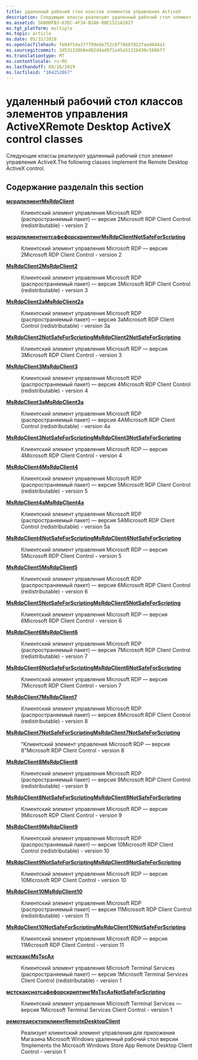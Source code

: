 ```yaml
---
title: удаленный рабочий стол классов элементов управления ActiveX
description: Следующие классы реализуют удаленный рабочий стол элемент управления ActiveX.
ms.assetid: 5680DFB3-63EC-4F34-B1A6-08E1521A1827
ms.tgt_platform: multiple
ms.topic: article
ms.date: 05/31/2018
ms.openlocfilehash: fe04f54a377799ede752c0f7868f822faed044a1
ms.sourcegitcommit: 2d531328b6ed82d4ad971a45a5131b430c5866f7
ms.translationtype: MT
ms.contentlocale: ru-RU
ms.lasthandoff: 09/16/2019
ms.locfileid: "104252867"
---
```

# <a name="remote-desktop-activex-control-classes"></a><span data-ttu-id="acb61-103">удаленный рабочий стол классов элементов управления ActiveX</span><span class="sxs-lookup"><span data-stu-id="acb61-103">Remote Desktop ActiveX control classes</span></span>

<span data-ttu-id="acb61-104">Следующие классы реализуют удаленный рабочий стол элемент управления ActiveX.</span><span class="sxs-lookup"><span data-stu-id="acb61-104">The following classes implement the Remote Desktop ActiveX control.</span></span>

## <a name="in-this-section"></a><span data-ttu-id="acb61-105">Содержание раздела</span><span class="sxs-lookup"><span data-stu-id="acb61-105">In this section</span></span>

<dl> <dt>

[<span data-ttu-id="acb61-106">**мсрдпклиент**</span><span class="sxs-lookup"><span data-stu-id="acb61-106">**MsRdpClient**</span></span>](msrdpclient.md)
</dt> <dd>

<span data-ttu-id="acb61-107">Клиентский элемент управления Microsoft RDP (распространяемый пакет) — версия 2</span><span class="sxs-lookup"><span data-stu-id="acb61-107">Microsoft RDP Client Control (redistributable) - version 2</span></span>

</dd> <dt>

[<span data-ttu-id="acb61-108">**мсрдпклиентнотсафефорскриптинг**</span><span class="sxs-lookup"><span data-stu-id="acb61-108">**MsRdpClientNotSafeForScripting**</span></span>](msrdpclientnotsafeforscripting.md)
</dt> <dd>

<span data-ttu-id="acb61-109">Клиентский элемент управления Microsoft RDP — версия 2</span><span class="sxs-lookup"><span data-stu-id="acb61-109">Microsoft RDP Client Control - version 2</span></span>

</dd> <dt>

[<span data-ttu-id="acb61-110">**MsRdpClient2**</span><span class="sxs-lookup"><span data-stu-id="acb61-110">**MsRdpClient2**</span></span>](msrdpclient2.md)
</dt> <dd>

<span data-ttu-id="acb61-111">Клиентский элемент управления Microsoft RDP (распространяемый пакет) — версия 3</span><span class="sxs-lookup"><span data-stu-id="acb61-111">Microsoft RDP Client Control (redistributable) - version 3</span></span>

</dd> <dt>

[<span data-ttu-id="acb61-112">**MsRdpClient2a**</span><span class="sxs-lookup"><span data-stu-id="acb61-112">**MsRdpClient2a**</span></span>](msrdpclient2a.md)
</dt> <dd>

<span data-ttu-id="acb61-113">Клиентский элемент управления Microsoft RDP (распространяемый пакет) — версия 3a</span><span class="sxs-lookup"><span data-stu-id="acb61-113">Microsoft RDP Client Control (redistributable) - version 3a</span></span>

</dd> <dt>

[<span data-ttu-id="acb61-114">**MsRdpClient2NotSafeForScripting**</span><span class="sxs-lookup"><span data-stu-id="acb61-114">**MsRdpClient2NotSafeForScripting**</span></span>](msrdpclient2notsafeforscripting.md)
</dt> <dd>

<span data-ttu-id="acb61-115">Клиентский элемент управления Microsoft RDP — версия 3</span><span class="sxs-lookup"><span data-stu-id="acb61-115">Microsoft RDP Client Control - version 3</span></span>

</dd> <dt>

[<span data-ttu-id="acb61-116">**MsRdpClient3**</span><span class="sxs-lookup"><span data-stu-id="acb61-116">**MsRdpClient3**</span></span>](msrdpclient3.md)
</dt> <dd>

<span data-ttu-id="acb61-117">Клиентский элемент управления Microsoft RDP (распространяемый пакет) — версия 4</span><span class="sxs-lookup"><span data-stu-id="acb61-117">Microsoft RDP Client Control (redistributable) - version 4</span></span>

</dd> <dt>

[<span data-ttu-id="acb61-118">**MsRdpClient3a**</span><span class="sxs-lookup"><span data-stu-id="acb61-118">**MsRdpClient3a**</span></span>](msrdpclient3a.md)
</dt> <dd>

<span data-ttu-id="acb61-119">Клиентский элемент управления Microsoft RDP (распространяемый пакет) — версия 4A</span><span class="sxs-lookup"><span data-stu-id="acb61-119">Microsoft RDP Client Control (redistributable) - version 4a</span></span>

</dd> <dt>

[<span data-ttu-id="acb61-120">**MsRdpClient3NotSafeForScripting**</span><span class="sxs-lookup"><span data-stu-id="acb61-120">**MsRdpClient3NotSafeForScripting**</span></span>](msrdpclient3notsafeforscripting.md)
</dt> <dd>

<span data-ttu-id="acb61-121">Клиентский элемент управления Microsoft RDP — версия 4</span><span class="sxs-lookup"><span data-stu-id="acb61-121">Microsoft RDP Client Control - version 4</span></span>

</dd> <dt>

[<span data-ttu-id="acb61-122">**MsRdpClient4**</span><span class="sxs-lookup"><span data-stu-id="acb61-122">**MsRdpClient4**</span></span>](msrdpclient4.md)
</dt> <dd>

<span data-ttu-id="acb61-123">Клиентский элемент управления Microsoft RDP (распространяемый пакет) — версия 5</span><span class="sxs-lookup"><span data-stu-id="acb61-123">Microsoft RDP Client Control (redistributable) - version 5</span></span>

</dd> <dt>

[<span data-ttu-id="acb61-124">**MsRdpClient4a**</span><span class="sxs-lookup"><span data-stu-id="acb61-124">**MsRdpClient4a**</span></span>](msrdpclient4a.md)
</dt> <dd>

<span data-ttu-id="acb61-125">Клиентский элемент управления Microsoft RDP (распространяемый пакет) — версия 5A</span><span class="sxs-lookup"><span data-stu-id="acb61-125">Microsoft RDP Client Control (redistributable) - version 5a</span></span>

</dd> <dt>

[<span data-ttu-id="acb61-126">**MsRdpClient4NotSafeForScripting**</span><span class="sxs-lookup"><span data-stu-id="acb61-126">**MsRdpClient4NotSafeForScripting**</span></span>](msrdpclient4notsafeforscripting.md)
</dt> <dd>

<span data-ttu-id="acb61-127">Клиентский элемент управления Microsoft RDP — версия 5</span><span class="sxs-lookup"><span data-stu-id="acb61-127">Microsoft RDP Client Control - version 5</span></span>

</dd> <dt>

[<span data-ttu-id="acb61-128">**MsRdpClient5**</span><span class="sxs-lookup"><span data-stu-id="acb61-128">**MsRdpClient5**</span></span>](msrdpclient5.md)
</dt> <dd>

<span data-ttu-id="acb61-129">Клиентский элемент управления Microsoft RDP (распространяемый пакет) — версия 6</span><span class="sxs-lookup"><span data-stu-id="acb61-129">Microsoft RDP Client Control (redistributable) - version 6</span></span>

</dd> <dt>

[<span data-ttu-id="acb61-130">**MsRdpClient5NotSafeForScripting**</span><span class="sxs-lookup"><span data-stu-id="acb61-130">**MsRdpClient5NotSafeForScripting**</span></span>](msrdpclient5notsafeforscripting.md)
</dt> <dd>

<span data-ttu-id="acb61-131">Клиентский элемент управления Microsoft RDP — версия 6</span><span class="sxs-lookup"><span data-stu-id="acb61-131">Microsoft RDP Client Control - version 6</span></span>

</dd> <dt>

[<span data-ttu-id="acb61-132">**MsRdpClient6**</span><span class="sxs-lookup"><span data-stu-id="acb61-132">**MsRdpClient6**</span></span>](msrdpclient6.md)
</dt> <dd>

<span data-ttu-id="acb61-133">Клиентский элемент управления Microsoft RDP (распространяемый пакет) — версия 7</span><span class="sxs-lookup"><span data-stu-id="acb61-133">Microsoft RDP Client Control (redistributable) - version 7</span></span>

</dd> <dt>

[<span data-ttu-id="acb61-134">**MsRdpClient6NotSafeForScripting**</span><span class="sxs-lookup"><span data-stu-id="acb61-134">**MsRdpClient6NotSafeForScripting**</span></span>](msrdpclient6notsafeforscripting.md)
</dt> <dd>

<span data-ttu-id="acb61-135">Клиентский элемент управления Microsoft RDP — версия 7</span><span class="sxs-lookup"><span data-stu-id="acb61-135">Microsoft RDP Client Control - version 7</span></span>

</dd> <dt>

[<span data-ttu-id="acb61-136">**MsRdpClient7**</span><span class="sxs-lookup"><span data-stu-id="acb61-136">**MsRdpClient7**</span></span>](msrdpclient7.md)
</dt> <dd>

<span data-ttu-id="acb61-137">Клиентский элемент управления Microsoft RDP (распространяемый пакет) — версия 8</span><span class="sxs-lookup"><span data-stu-id="acb61-137">Microsoft RDP Client Control (redistributable) - version 8</span></span>

</dd> <dt>

[<span data-ttu-id="acb61-138">**MsRdpClient7NotSafeForScripting**</span><span class="sxs-lookup"><span data-stu-id="acb61-138">**MsRdpClient7NotSafeForScripting**</span></span>](msrdpclient7notsafeforscripting.md)
</dt> <dd>

<span data-ttu-id="acb61-139">"Клиентский элемент управления Microsoft RDP — версия 8</span><span class="sxs-lookup"><span data-stu-id="acb61-139">"Microsoft RDP Client Control - version 8</span></span>

</dd> <dt>

[<span data-ttu-id="acb61-140">**MsRdpClient8**</span><span class="sxs-lookup"><span data-stu-id="acb61-140">**MsRdpClient8**</span></span>](msrdpclient8.md)
</dt> <dd>

<span data-ttu-id="acb61-141">Клиентский элемент управления Microsoft RDP (распространяемый пакет) — версия 9</span><span class="sxs-lookup"><span data-stu-id="acb61-141">Microsoft RDP Client Control (redistributable) - version 9</span></span>

</dd> <dt>

[<span data-ttu-id="acb61-142">**MsRdpClient8NotSafeForScripting**</span><span class="sxs-lookup"><span data-stu-id="acb61-142">**MsRdpClient8NotSafeForScripting**</span></span>](msrdpclient8notsafeforscripting.md)
</dt> <dd>

<span data-ttu-id="acb61-143">Клиентский элемент управления Microsoft RDP — версия 9</span><span class="sxs-lookup"><span data-stu-id="acb61-143">Microsoft RDP Client Control - version 9</span></span>

</dd> <dt>

[<span data-ttu-id="acb61-144">**MsRdpClient9**</span><span class="sxs-lookup"><span data-stu-id="acb61-144">**MsRdpClient9**</span></span>](msrdpclient9.md)
</dt> <dd>

<span data-ttu-id="acb61-145">Клиентский элемент управления Microsoft RDP (распространяемый пакет) — версия 10</span><span class="sxs-lookup"><span data-stu-id="acb61-145">Microsoft RDP Client Control (redistributable) - version 10</span></span>

</dd> <dt>

[<span data-ttu-id="acb61-146">**MsRdpClient9NotSafeForScripting**</span><span class="sxs-lookup"><span data-stu-id="acb61-146">**MsRdpClient9NotSafeForScripting**</span></span>](msrdpclient9notsafeforscripting.md)
</dt> <dd>

<span data-ttu-id="acb61-147">Клиентский элемент управления Microsoft RDP — версия 10</span><span class="sxs-lookup"><span data-stu-id="acb61-147">Microsoft RDP Client Control - version 10</span></span>

</dd> <dt>

[<span data-ttu-id="acb61-148">**MsRdpClient10**</span><span class="sxs-lookup"><span data-stu-id="acb61-148">**MsRdpClient10**</span></span>](msrdpclient10.md)
</dt> <dd>

<span data-ttu-id="acb61-149">Клиентский элемент управления Microsoft RDP (распространяемый пакет) — версия 11</span><span class="sxs-lookup"><span data-stu-id="acb61-149">Microsoft RDP Client Control (redistributable) - version 11</span></span>

</dd> <dt>

[<span data-ttu-id="acb61-150">**MsRdpClient10NotSafeForScripting**</span><span class="sxs-lookup"><span data-stu-id="acb61-150">**MsRdpClient10NotSafeForScripting**</span></span>](msrdpclient10notsafeforscripting.md)
</dt> <dd>

<span data-ttu-id="acb61-151">Клиентский элемент управления Microsoft RDP — версия 11</span><span class="sxs-lookup"><span data-stu-id="acb61-151">Microsoft RDP Client Control - version 11</span></span>

</dd> <dt>

[<span data-ttu-id="acb61-152">**мстскакс**</span><span class="sxs-lookup"><span data-stu-id="acb61-152">**MsTscAx**</span></span>](mstscax.md)
</dt> <dd>

<span data-ttu-id="acb61-153">Клиентский элемент управления Microsoft Terminal Services (распространяемый пакет) — версия 1</span><span class="sxs-lookup"><span data-stu-id="acb61-153">Microsoft Terminal Services Client Control (redistributable) - version 1</span></span>

</dd> <dt>

[<span data-ttu-id="acb61-154">**мстскакснотсафефорскриптинг**</span><span class="sxs-lookup"><span data-stu-id="acb61-154">**MsTscAxNotSafeForScripting**</span></span>](mstscaxnotsafeforscripting.md)
</dt> <dd>

<span data-ttu-id="acb61-155">Клиентский элемент управления Microsoft Terminal Services — версия 1</span><span class="sxs-lookup"><span data-stu-id="acb61-155">Microsoft Terminal Services Client Control - version 1</span></span>

</dd> <dt>

[<span data-ttu-id="acb61-156">**ремотедесктопклиент**</span><span class="sxs-lookup"><span data-stu-id="acb61-156">**RemoteDesktopClient**</span></span>](remotedesktopclient.md)
</dt> <dd>

<span data-ttu-id="acb61-157">Реализует клиентский элемент управления для приложения Магазина Microsoft Windows удаленный рабочий стол версии 1</span><span class="sxs-lookup"><span data-stu-id="acb61-157">Implements the Microsoft Windows Store App Remote Desktop Client Control - version 1</span></span>

</dd> </dl>

 

 




